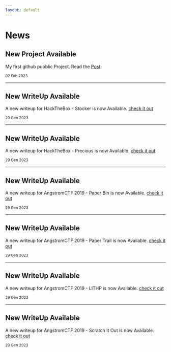 ```yaml
---
layout: default
---
```


<h1>News</h1>


<article>
  <h2>New Project Available</h2>
  <p>My first github pubblic Project. Read the <a href="{{'/pages/projects/javaGenericCrud'}}">Post</a>.</p>
  <small>02 Feb 2023</small>
</article>
<hr>

<article>
  <h2>New WriteUp Available</h2>
  <p>A new writeup for HackTheBox - Stocker is now Available. <a href="{{'/pages/writeups/hackthebox/machines/stocker'}}">check it out</a></p>
  <small>29 Gen 2023</small>
</article>
<hr>

<article>
  <h2>New WriteUp Available</h2>
  <p>A new writeup for HackTheBox - Precious is now Available. <a href="{{'/pages/writeups/hackthebox/machines/precious'}}">check it out</a></p>
  <small>29 Gen 2023</small>
</article>
<hr>

<article>
  <h2>New WriteUp Available</h2>
  <p>A new writeup for AngstromCTF 2019 - Paper Bin is now Available. <a href="{{'/pages/writeups/angstromctf/2019/paperbin'}}">check it out</a></p>
  <small>29 Gen 2023</small>
</article>
<hr>

<article>
  <h2>New WriteUp Available</h2>
  <p>A new writeup for AngstromCTF 2019 - Paper Trail is now Available. <a href="{{'/pages/writeups/angstromctf/2019/papertrail'}}">check it out</a></p>
  <small>29 Gen 2023</small>
</article>
<hr>

<article>
  <h2>New WriteUp Available</h2>
  <p>A new writeup for AngstromCTF 2019 - LITHP is now Available. <a href="{{'/pages/writeups/angstromctf/2019/lithp'}}">check it out</a></p>
  <small>29 Gen 2023</small>
</article>
<hr>

<article>
  <h2>New WriteUp Available</h2>
  <p>A new writeup for AngstromCTF 2019 - Scratch It Out is now Available. <a href="{{'/pages/writeups/angstromctf/2019/scratchitout'}}">check it out</a></p>
  <small>29 Gen 2023</small>
</article>